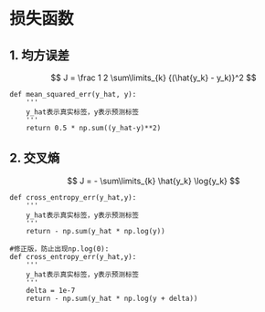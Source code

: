 # 损失函数

## 1. 均方误差
$$
J = \frac 1 2 \sum\limits_{k} {(\hat{y_k} - y_k)}^2
$$
```
def mean_squared_err(y_hat, y):
    '''
    y_hat表示真实标签，y表示预测标签
    '''
    return 0.5 * np.sum((y_hat-y)**2)
```

## 2. 交叉熵
$$
J = - \sum\limits_{k} \hat{y_k} \log{y_k}
$$
```
def cross_entropy_err(y_hat,y):
    '''
    y_hat表示真实标签，y表示预测标签
    '''
    return - np.sum(y_hat * np.log(y))

#修正版，防止出现np.log(0):
def cross_entropy_err(y_hat,y):
    '''
    y_hat表示真实标签，y表示预测标签
    '''
    delta = 1e-7
    return - np.sum(y_hat * np.log(y + delta))
```
